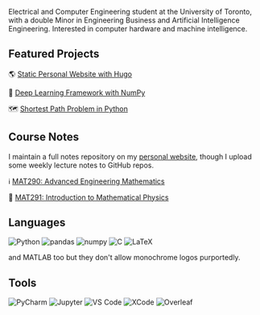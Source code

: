 Electrical and Computer Engineering student at the University of Toronto, with a double Minor in Engineering Business and Artificial Intelligence Engineering. Interested in computer hardware and machine intelligence.

## Featured Projects

🌎 [Static Personal Website with Hugo](https://github.com/arnav-patil-12/arnav-patil-12.github.io)

🧠 [Deep Learning Framework with NumPy](https://github.com/arnav-patil-12/neural-network-from-scratch)    

🗺️ [Shortest Path Problem in Python](https://github.com/arnav-patil-12/dijkstra-algorithm)

## Course Notes
I maintain a full notes repository on my [personal website](https://arnav-patil-12.github.io/notes), though I upload some weekly lecture notes to GitHub repos.

ℹ️ [MAT290: Advanced Engineering Mathematics](https://github.com/arnav-patil-12/mat290-notes)

🧮 [MAT291: Introduction to Mathematical Physics](https://github.com/arnav-patil-12/mat291-notes)

## Languages

![Python](https://img.shields.io/badge/python-3670A0?style=for-the-badge&logo=python&logoColor=ffdd54)
![pandas](https://img.shields.io/badge/Pandas-2C2D72?style=for-the-badge&logo=pandas&logoColor=white)
![numpy](https://img.shields.io/badge/Numpy-777BB4?style=for-the-badge&logo=numpy&logoColor=white)
![C](https://img.shields.io/badge/C-00599C?style=for-the-badge&logo=c&logoColor=white)
![LaTeX](https://img.shields.io/badge/LaTeX-47A141?style=for-the-badge&logo=LaTeX&logoColor=white)

and MATLAB too but they don't allow monochrome logos purportedly.

## Tools

![PyCharm](https://img.shields.io/badge/PyCharm-000000.svg?&style=for-the-badge&logo=PyCharm&logoColor=white)
![Jupyter](https://img.shields.io/badge/Jupyter-F37626.svg?&style=for-the-badge&logo=Jupyter&logoColor=white)
![VS Code](https://img.shields.io/badge/Visual_Studio_Code-0078D4?style=for-the-badge&logo=visual%20studio%20code&logoColor=white)
![XCode](https://img.shields.io/badge/Xcode-007ACC?style=for-the-badge&logo=Xcode&logoColor=white)
![Overleaf](https://img.shields.io/badge/Overleaf-47A141?style=for-the-badge&logo=Overleaf&logoColor=white)


